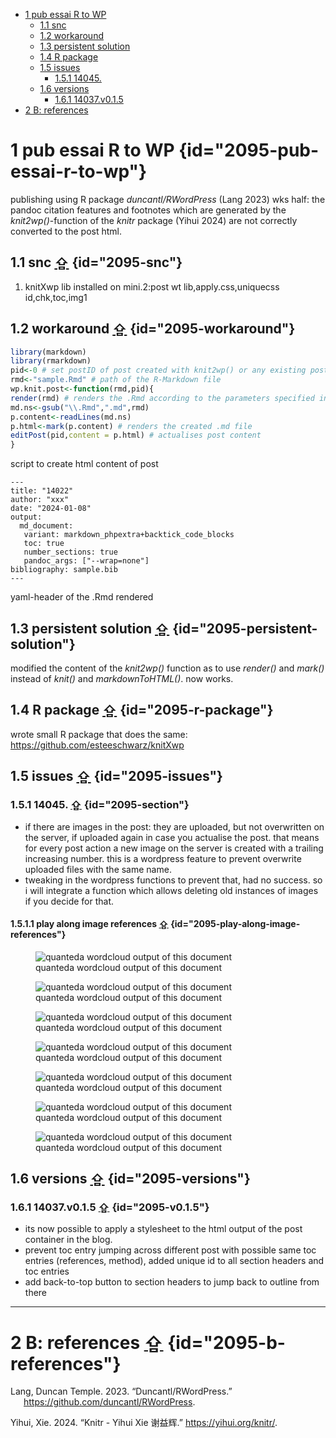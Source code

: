 <div id="2095-top-1"><style>.backtop a{font-size:24px;text-decoration:none;}</style></div>


-   [1 pub essai R to WP](#2095-pub-essai-r-to-wp)
    -   [1.1 snc](#2095-snc)
    -   [1.2 workaround](#2095-workaround)
    -   [1.3 persistent solution](#2095-persistent-solution)
    -   [1.4 R package](#2095-r-package)
    -   [1.5 issues](#2095-issues)
        -   [1.5.1 14045.](#2095-section)
    -   [1.6 versions](#2095-versions)
        -   [1.6.1 14037.v0.1.5](#2095-v0.1.5)
-   [2 B: references](#2095-b-references)

# 1 pub essai R to WP {id="2095-pub-essai-r-to-wp"}

publishing using R package *duncantl/RWordPress* (Lang 2023) wks half: the pandoc citation features and footnotes which are generated by the *knit2wp()*-function of the *knitr* package (Yihui 2024) are not correctly converted to the post html.

## 1.1 snc <a class="backtop" href="#2095-top-1">&#8682;</a> {id="2095-snc"}

1.  knitXwp lib installed on mini.2:post wt lib,apply.css,uniquecss id,chk,toc,img1

## 1.2 workaround <a class="backtop" href="#2095-top-1">&#8682;</a> {id="2095-workaround"}

``` r
library(markdown)
library(rmarkdown)
pid<-0 # set postID of post created with knit2wp() or any existing post
rmd<-"sample.Rmd" # path of the R-Markdown file
wp.knit.post<-function(rmd,pid){
render(rmd) # renders the .Rmd according to the parameters specified in the YAML header of the .Rmd
md.ns<-gsub("\\.Rmd",".md",rmd)
p.content<-readLines(md.ns)
p.html<-mark(p.content) # renders the created .md file
editPost(pid,content = p.html) # actualises post content
}
```

script to create html content of post

    ---
    title: "14022"
    author: "xxx"
    date: "2024-01-08"
    output: 
      md_document:
       variant: markdown_phpextra+backtick_code_blocks
       toc: true
       number_sections: true
       pandoc_args: ["--wrap=none"]
    bibliography: sample.bib
    ---

yaml-header of the .Rmd rendered

## 1.3 persistent solution <a class="backtop" href="#2095-top-1">&#8682;</a> {id="2095-persistent-solution"}

modified the content of the *knit2wp()* function as to use *render()* and *mark()* instead of *knit()* and *markdownToHTML()*. now works.

## 1.4 R package <a class="backtop" href="#2095-top-1">&#8682;</a> {id="2095-r-package"}

wrote small R package that does the same: <https://github.com/esteeschwarz/knitXwp>

## 1.5 issues <a class="backtop" href="#2095-top-1">&#8682;</a> {id="2095-issues"}

### 1.5.1 14045. <a class="backtop" href="#2095-top-1">&#8682;</a> {id="2095-section"}

-   if there are images in the post: they are uploaded, but not overwritten on the server, if uploaded again in case you actualise the post. that means for every post action a new image on the server is created with a trailing increasing number. this is a wordpress feature to prevent overwrite uploaded files with the same name.
-   tweaking in the wordpress functions to prevent that, had no success. so i will integrate a function which allows deleting old instances of images if you decide for that.

#### 1.5.1.1 play along image references <a class="backtop" href="#2095-top-1">&#8682;</a> {id="2095-play-along-image-references"}

<figure>
<img src="wp001_files/figure-markdown_phpextra/wp001-fig-01-wordcloud-1.png" alt="quanteda wordcloud output of this document" />
<figcaption aria-hidden="true">quanteda wordcloud output of this document</figcaption>
</figure>

<figure>
<img src="wp001_files/figure-markdown_phpextra/wp001-fig-02-wordcloud-1.png" alt="quanteda wordcloud output of this document" />
<figcaption aria-hidden="true">quanteda wordcloud output of this document</figcaption>
</figure>

<figure>
<img src="wp001_files/figure-markdown_phpextra/wp001-fig-03-wordcloud-1.png" alt="quanteda wordcloud output of this document" />
<figcaption aria-hidden="true">quanteda wordcloud output of this document</figcaption>
</figure>

<figure>
<img src="wp001_files/figure-markdown_phpextra/wp001-fig-04-wordcloud-1.png" alt="quanteda wordcloud output of this document" />
<figcaption aria-hidden="true">quanteda wordcloud output of this document</figcaption>
</figure>

<figure>
<img src="wp001_files/figure-markdown_phpextra/wp001-fig-05-wordcloud-1.png" alt="quanteda wordcloud output of this document" />
<figcaption aria-hidden="true">quanteda wordcloud output of this document</figcaption>
</figure>

<figure>
<img src="wp001_files/figure-markdown_phpextra/wp001-fig-06-wordcloud-1.png" alt="quanteda wordcloud output of this document" />
<figcaption aria-hidden="true">quanteda wordcloud output of this document</figcaption>
</figure>

<figure>
<img src="wp001_files/figure-markdown_phpextra/wp001-fig-07-wordcloud-1.png" alt="quanteda wordcloud output of this document" />
<figcaption aria-hidden="true">quanteda wordcloud output of this document</figcaption>
</figure>

## 1.6 versions <a class="backtop" href="#2095-top-1">&#8682;</a> {id="2095-versions"}

### 1.6.1 14037.v0.1.5 <a class="backtop" href="#2095-top-1">&#8682;</a> {id="2095-v0.1.5"}

-   its now possible to apply a stylesheet to the html output of the post container in the blog.
-   prevent toc entry jumping across different post with possible same toc entries (references, method), added unique id to all section headers and toc entries
-   add back-to-top button to section headers to jump back to outline from there

------------------------------------------------------------------------

# 2 B: references <a class="backtop" href="#2095-top-1">&#8682;</a> {id="2095-b-references"}

<div id="refs" class="references csl-bib-body hanging-indent" markdown="1">

<div id="ref-lang_duncantlrwordpress_2023" class="csl-entry" markdown="1">

Lang, Duncan Temple. 2023. “Duncantl/RWordPress.” <https://github.com/duncantl/RWordPress>.

</div>

<div id="ref-yihui_knitr_2024" class="csl-entry" markdown="1">

Yihui, Xie. 2024. “Knitr - Yihui Xie 谢益辉.” <https://yihui.org/knitr/>.

</div>

</div>
